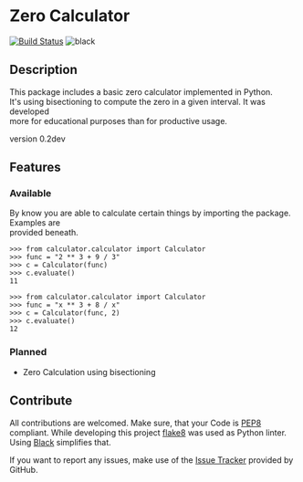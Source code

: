 # Zero Calculator #
[![Build Status](https://travis-ci.org/DahlitzFlorian/python-zero-calculator.svg?branch=master)](https://travis-ci.org/DahlitzFlorian/python-zero-calculator)
![black](https://img.shields.io/badge/code%20style-black-000000.svg)
## Description ##
This package includes a basic zero calculator implemented in Python.<br>
It's using bisectioning to compute the zero in a given interval. It was developed<br>
more for educational purposes than for productive usage.

version 0.2dev

## Features ##
### Available ###
By know you are able to calculate certain things by importing the package. Examples are<br>
provided beneath.

```python3
>>> from calculator.calculator import Calculator
>>> func = "2 ** 3 + 9 / 3"
>>> c = Calculator(func)
>>> c.evaluate()
11
```

```python3
>>> from calculator.calculator import Calculator
>>> func = "x ** 3 + 8 / x"
>>> c = Calculator(func, 2)
>>> c.evaluate()
12
```

### Planned ###
- Zero Calculation using bisectioning

## Contribute ##
All contributions are welcomed. Make sure, that your Code is
[PEP8](https://www.python.org/dev/peps/pep-0008/) compliant. While
developing this project [flake8](http://flake8.pycqa.org/en/latest/)
was used as Python linter. Using [Black](https://github.com/ambv/black)
simplifies that.

If you want to report any issues, make use of the [Issue Tracker](https://github.com/DahlitzFlorian/python-zero-calculator/issues) provided by GitHub.
